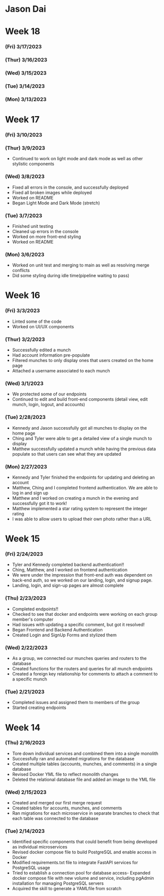 # Jason Dai

# Week 18

### (Fri) 3/17/2023

### (Thur) 3/16/2023

### (Wed) 3/15/2023

### (Tue) 3/14/2023

### (Mon) 3/13/2023

# Week 17

### (Fri) 3/10/2023

### (Thur) 3/9/2023

- Continued to work on light mode and dark mode as well as other stylistic components

### (Wed) 3/8/2023

- Fixed all errors in the console, and successfully deployed
- Fixed all broken images while deployed
- Worked on README
- Began Light Mode and Dark Mode (stretch)

### (Tue) 3/7/2023

- Finished unit testing
- Cleaned up errors in the console
- Worked on more front-end styling
- Worked on README

### (Mon) 3/6/2023

- Worked on unit test and merging to main as well as resolving merge conflicts
- Did some styling during idle time(pipeline waiting to pass)

# Week 16

### (Fri) 3/3/2023

- Linted some of the code
- Worked on UI/UX components

### (Thur) 3/2/2023

- Successfully edited a munch
- Had account information pre-populate
- Filtered munches to only display ones that users created on the home page
- Attached a username associated to each munch

### (Wed) 3/1/2023

- We protected some of our endpoints
- Continued to edit and build front-end components (detail view, edit munch, login, logout, and accounts)

### (Tue) 2/28/2023

- Kennedy and Jason successfully got all munches to display on the home page
- Ching and Tyler were able to get a detailed view of a single munch to display
- Matthew successfully updated a munch while having the previous data populate so that users can see what they are updated

### (Mon) 2/27/2023

- Kennedy and Tyler finished the endpoints for updating and deleting an account
- Matthew, Ching and I completed frontend authentication. We are able to log in and sign up
- Matthew and I worked on creating a munch in the evening and successfully got it to work!
- Matthew implemented a star rating system to represent the integer rating
- I was able to allow users to upload their own photo rather than a URL

# Week 15

### (Fri) 2/24/2023

- Tyler and Kennedy completed backend authentication!!
- Ching, Matthew, and I worked on frontend authentication
- We were under the impression that front-end auth was dependent on back-end auth, so we worked on our landing, login, and signup page.
- Landing, login, and sign-up pages are almost complete

### (Thu) 2/23/2023

- Completed endpoints!!
- Checked to see that docker and endpoints were working on each group member's computer
- Had issues with updating a specific comment, but got it resolved!
- Began Frontend and Backend Authentication
- Created Login and SignUp Forms and stylized them

### (Wed) 2/22/2023

- As a group, we connected our munches queries and routers to the database
- Created functions for the routers and queries for all munch endpoints
- Created a foreign key relationship for comments to attach a comment to a specific munch

### (Tue) 2/21/2023

- Completed issues and assigned them to members of the group
- Started creating endpoints

# Week 14

### (Thu) 2/16/2023

- Tore down individual services and combined them into a single monolith
- Successfully ran and automated migrations for the database
- Created multiple tables (accounts, munches, and comments) in a single database
- Revised Docker YML file to reflect monolith changes
- Deleted the relational database file and added an image to the YML file

### (Wed) 2/15/2023

- Created and merged our first merge request
- Created tables for accounts, munches, and comments
- Ran migrations for each microservice in separate branches to check that each table was connected to the database

### (Tue) 2/14/2023

- Identified specific components that could benefit from being developed as individual microservices
- Revised docker compose file to build PostgreSQL and enable access in Docker
- Modified requirements.txt file to integrate FastAPI services for PostgreSQL usage
- Tried to establish a connection pool for database access- Expanded docker compose file with new volume and service, including pgAdmin installation for managing PostgreSQL servers
- Acquired the skill to generate a YAMLfile from scratch
